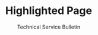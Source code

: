 ---
layout: highlight_layout
title: Highlighted Page
background_image: /assets/img/404-southpark.jpg
highlighted_areas: "1,3,5" # Pass any combination of area numbers separated by 

subtitle: Technical Service Bulletin
permalink: /tsb/sony/playstation5/C1/
---